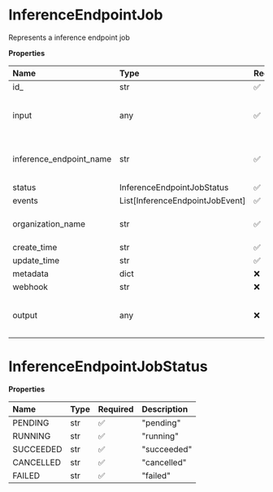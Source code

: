 # InferenceEndpointJob

Represents a inference endpoint job

**Properties**

| Name                    | Type                            | Required | Description                            |
| :---------------------- | :------------------------------ | :------- | :------------------------------------- |
| id\_                    | str                             | ✅       |                                        |
| input                   | any                             | ✅       | The job input. May be any valid JSON.  |
| inference_endpoint_name | str                             | ✅       | The inference endpoint name            |
| status                  | InferenceEndpointJobStatus      | ✅       |                                        |
| events                  | List[InferenceEndpointJobEvent] | ✅       |                                        |
| organization_name       | str                             | ✅       | The organization name                  |
| create_time             | str                             | ✅       |                                        |
| update_time             | str                             | ✅       |                                        |
| metadata                | dict                            | ❌       |                                        |
| webhook                 | str                             | ❌       |                                        |
| output                  | any                             | ❌       | The job output. May be any valid JSON. |

# InferenceEndpointJobStatus

**Properties**

| Name      | Type | Required | Description |
| :-------- | :--- | :------- | :---------- |
| PENDING   | str  | ✅       | "pending"   |
| RUNNING   | str  | ✅       | "running"   |
| SUCCEEDED | str  | ✅       | "succeeded" |
| CANCELLED | str  | ✅       | "cancelled" |
| FAILED    | str  | ✅       | "failed"    |
